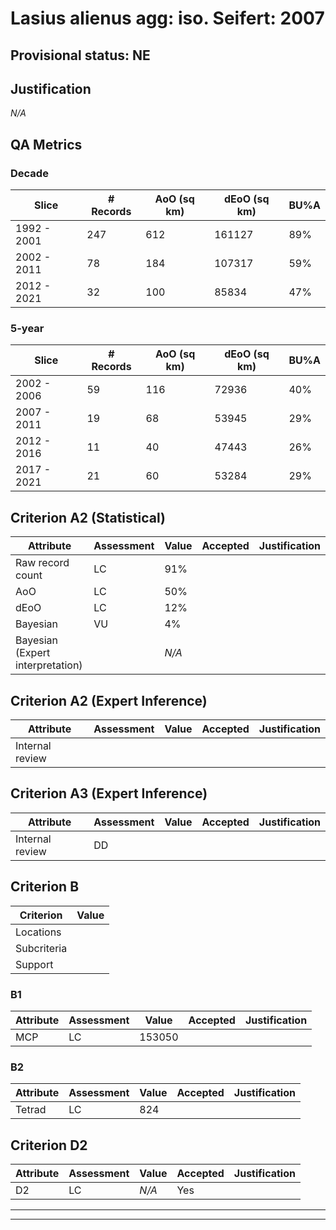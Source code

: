 # Lasius alienus agg: iso. Seifert: 2007
## Provisional status: NE

## Justification
*N/A*
## QA Metrics
### Decade
| Slice | # Records | AoO (sq km) | dEoO (sq km) |BU%A |
|---|---|---|---|---|
|1992 - 2001|247|612|161127|89%|
|2002 - 2011|78|184|107317|59%|
|2012 - 2021|32|100|85834|47%|
### 5-year
| Slice | # Records | AoO (sq km) | dEoO (sq km) |BU%A |
|---|---|---|---|---|
|2002 - 2006|59|116|72936|40%|
|2007 - 2011|19|68|53945|29%|
|2012 - 2016|11|40|47443|26%|
|2017 - 2021|21|60|53284|29%|
## Criterion A2 (Statistical)
|Attribute|Assessment|Value|Accepted|Justification
|---|---|---|---|---|
|Raw record count|LC|91%|||
|AoO|LC|50%|||
|dEoO|LC|12%|||
|Bayesian|VU|4%|||
|Bayesian (Expert interpretation)||*N/A*|||
## Criterion A2 (Expert Inference)
|Attribute|Assessment|Value|Accepted|Justification
|---|---|---|---|---|
|Internal review|||||
## Criterion A3 (Expert Inference)
|Attribute|Assessment|Value|Accepted|Justification
|---|---|---|---|---|
|Internal review|DD||||
## Criterion B
|Criterion| Value|
|---|---|
|Locations||
|Subcriteria||
|Support||
### B1
|Attribute|Assessment|Value|Accepted|Justification
|---|---|---|---|---|
|MCP|LC|153050|||
### B2
|Attribute|Assessment|Value|Accepted|Justification
|---|---|---|---|---|
|Tetrad|LC|824|||
## Criterion D2
|Attribute|Assessment|Value|Accepted|Justification
|---|---|---|---|---|
|D2|LC|*N/A*|Yes||
---
 ---
 <br><br>

